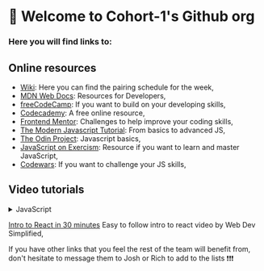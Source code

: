 # 👋 Welcome to Cohort-1's Github org

### Here you will find links to:

## Online resources
- [Wiki](https://github.com/Take2-Cohort-1/.github/wiki): Here you can find the pairing schedule for the week,
- [MDN Web Docs](https://developer.mozilla.org/en-US/): Resources for Developers,
- [freeCodeCamp](https://www.freecodecamp.org/learn/2022/responsive-web-design/): If you want to build on your developing skills,
- [Codecademy](https://www.codecademy.com/catalog): A free online resource,
- [Frontend Mentor](https://www.frontendmentor.io/): Challenges to help improve your coding skills,
- [The Modern Javascript Tutorial](https://javascript.info/): From basics to advanced JS,
- [The Odin Project](https://www.theodinproject.com/paths/foundations/courses/foundations#javascript-basics): Javascript basics,
- [JavaScript on Exercism](https://exercism.org/tracks/javascript): Resource if you want to learn and master JavaScript,
- [Codewars](https://www.codewars.com/collections/javascript-basics-2): If you want to challenge your JS skills,

## Video tutorials
<details>
  <summary>JavaScript</summary>
  
  - [JavaScript Crash Course For Beginners](https://www.youtube.com/watch?v=hdI2bqOjy3c)
  - [All the JS you need to know for React](https://www.youtube.com/watch?v=m55PTVUrlnA)

</details>

[Intro to React in 30 minutes](https://www.youtube.com/watch?v=hQAHSlTtcmY&t=62s&ab_channel=WebDevSimplified) Easy to follow intro to react video by Web Dev Simplified,

If you have other links that you feel the rest of the team will benefit from, don't hesitate to message them to Josh or Rich to add to the lists ❗️❗️❗️


<!--

**Here are some ideas to get you started:**

🙋‍♀️ A short introduction - what is your organization all about?
🌈 Contribution guidelines - how can the community get involved?
👩‍💻 Useful resources - where can the community find your docs? Is there anything else the community should know?
🍿 Fun facts - what does your team eat for breakfast?
🧙 Remember, you can do mighty things with the power of [Markdown](https://docs.github.com/github/writing-on-github/getting-started-with-writing-and-formatting-on-github/basic-writing-and-formatting-syntax)
-->
